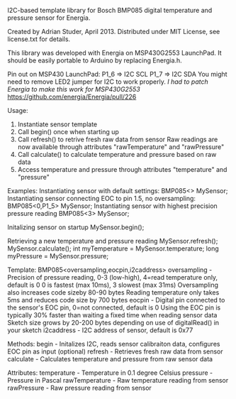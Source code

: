 I2C-based template library for Bosch BMP085 digital temperature and pressure sensor for Energia.

 Created by Adrian Studer, April 2013. 
 Distributed under MIT License, see license.txt for details.   

 This library was developed with Energia on MSP430G2553 LaunchPad. It should be easily portable to
 Arduino by replacing Energia.h. 

 Pin out on MSP430 LaunchPad: 
   P1_6 => I2C SCL
   P1_7 => I2C SDA
   You might need to remove LED2 jumper for I2C to work properly.
   *I had to patch Energia to make this work for MSP430G2553* https://github.com/energia/Energia/pull/226
   
 Usage:
   1. Instantiate sensor template
   2. Call begin() once when starting up
   3. Call refresh() to retrive fresh raw data from sensor
      Raw readings are now available through attributes "rawTemperature" and "rawPressure"
   4. Call calculate() to calculate temperature and pressure based on raw data
   5. Access temperature and pressure through attributes "temperature" and "pressure"
 
 Examples:
   Instantiating sensor with default settings:
     BMP085<> MySensor;
   Instantiating sensor connecting EOC to pin 1.5, no oversampling:
     BMP085<0,P1_5> MySensor;
   Instantiating sensor with highest precision pressure reading
     BMP085<3> MySensor;
 
   Initalizing sensor on startup
     MySensor.begin();
     
   Retrieving a new temperature and pressure reading
     MySensor.refresh();
     MySensor.calculate();
     int myTemperature = MySensor.temperature;
     long myPressure = MySensor.pressure;
   
 Template:
   BMP085<oversampling,eocpin,i2caddress>
     oversampling - Precision of pressure reading, 0-3 (low-high), 4=read temperature only, default is 0
        0 is fastest (max 10ms), 3 slowest (max 31ms)
        Oversampling also increases code sizeby 80-90 bytes
        Reading temperature only takes 5ms and reduces code size by 700 bytes
     eocpin - Digital pin connected to the sensor's EOC pin, 0=not connected, default is 0
        Using the EOC pin is typically 30% faster than waiting a fixed time when reading sensor data
        Sketch size grows by 20-200 bytes depending on use of digitalRead() in your sketch
     i2caddress - I2C address of sensor, default is 0x77
 
 Methods:
   begin - Initalizes I2C, reads sensor calibraiton data, configures EOC pin as input (optional)
   refresh - Retrieves fresh raw data from sensor
   calculate - Calculates temperature and pressure from raw sensor data
 
 Attributes:
   temperature - Temperature in 0.1 degree Celsius
   pressure - Pressure in Pascal
   rawTemperature - Raw temperature reading from sensor
   rawPressure - Raw pressure reading from sensor
